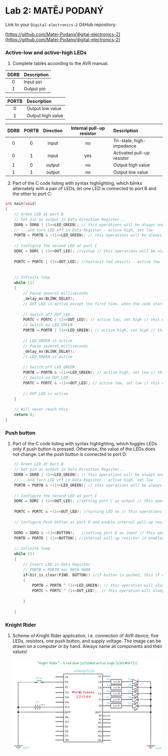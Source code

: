 # Lab 2: MATĚJ PODANÝ

Link to your `Digital-electronics-2` GitHub repository:

   [https://github.com/Matej-Podany/digital-electronics-2](https://github.com/Matej-Podany/digital-electronics-2)


### Active-low and active-high LEDs

1. Complete tables according to the AVR manual.

| **DDRB** | **Description** |
| :-: | :-- |
| 0 | Input pin |
| 1 | Output pin |

| **PORTB** | **Description** |
| :-: | :-- |
| 0 | Output low value |
| 1 | Output high value |

| **DDRB** | **PORTB** | **Direction** | **Internal pull-up resistor** | **Description** |
| :-: | :-: | :-: | :-: | :-- |
| 0 | 0 | input | no | Tri-state, high-impedance |
| 0 | 1 | input | yes | Activated pull-up resistor |
| 1 | 0 | output | no | Output high value |
| 1 | 1 | output | no | Output low value |

2. Part of the C code listing with syntax highlighting, which blinks alternately with a pair of LEDs; let one LED is connected to port B and the other to port C:

```c
int main(void)
{
    // Green LED at port B
    // Set pin as output in Data Direction Register...
    DDRB = DDRB | (1<<LED_GREEN); // this operations will be always one
    // ...and turn LED off in Data Register - active high, set low
    PORTB = PORTB & ~(1<<LED_GREEN); // this operations will be always zero

    // Configure the second LED at port C
    DDRC = DDRC | (1<<OUT_LED); //vystup // this operations will be always one
	
    PORTC = PORTC | (1<<OUT_LED); //nastavit led nesviti - active low - set high // this operations will be always one


    // Infinite loop
    while (1)
    {
        // Pause several milliseconds
        _delay_ms(BLINK_DELAY);
        // OUT_LED is active except the first time, when the code starts

        // Switch off OUT_LED
        PORTC = PORTC | (1<<OUT_LED); // active low, set high // this operations will be always one
        // Switch on LED_GREEN
        PORTB = PORTB | (1<<LED_GREEN); // active high, set high // this operations will be always one
		
        // LED_GREEN is active 
        // Pause several milliseconds
        _delay_ms(BLINK_DELAY);
        // LED_GREEN is active
		
        // Switch off LED_GREEN
        PORTB = PORTB & ~(1<<LED_GREEN); // active high, set low // this operations will be always zero
        // Switch on OUT_LED
        PORTC = PORTC & ~(1<<OUT_LED); // active low, set low // this operations will be always zero
		
        // OUT_LED is active
    }

    // Will never reach this
    return 0;
}
```


### Push button

1. Part of the C code listing with syntax highlighting, which toggles LEDs only if push button is pressed. Otherwise, the value of the LEDs does not change. Let the push button is connected to port D:

```c
    // Green LED at port B
    // Set pin as output in Data Direction Register...
    DDRB = DDRB | (1<<LED_GREEN); // this operations will be always one
    // ...and turn LED off in Data Register - active high, set low
    PORTB = PORTB & ~(1<<LED_GREEN); // this operations will be always zero

    // Configure the second LED at port C
    DDRC = DDRC | (1<<OUT_LED); //setting port C as output // this operations will be always one
    
    PORTC = PORTC & ~(1<<OUT_LED); //turning LED on // this operations will be always zero
	
    // Configure Push button at port D and enable internal pull-up resistor
	
    DDRD = DDRD & ~(1<<BUTTON);   //setting port D as input // this operation is always zero
    PORTD = PORTD | (1<<BUTTON); //internal pull-up resistor is enabled // this operation is always one
	
    // Infinite loop
    while (1)
    {
        // Invert LED in Data Register
        // PORTB = PORTB xor 0010 0000
        if(bit_is_clear(PIND, BUTTON)) //if button is pushed, this if condition is not skipped
        {	
    	    PORTB = PORTB ^ (1<<LED_GREEN); // this operation will always inverse value of PORTB
    	    PORTC = PORTC ^ (1<<OUT_LED);  // this operation will always inverse value of PORTC
			
        }
        
    }
```


### Knight Rider

1. Scheme of Knight Rider application, i.e. connection of AVR device, five LEDs, resistors, one push button, and supply voltage. The image can be drawn on a computer or by hand. Always name all components and their values!

   ![Schematic](https://github.com/Matej-Podany/digital-electronics-2/blob/main/Labs/02-leds/images/schematic.jpg "Schematic")